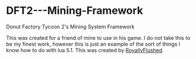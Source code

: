 # DFT2---Mining-Framework
Donut Factory Tycoon 2's Mining System Framework


This was created for a friend of mine to use in his game. I do not take this to be my finest work, however this is just an example of the sort of things I know how to do with lua 5.1. This was created by [RoyallyFlushed](https://www.roblox.com/users/29942409/profile).
